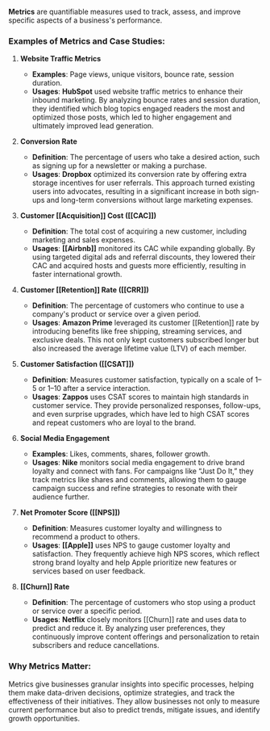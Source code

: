 **Metrics** are quantifiable measures used to track, assess, and improve specific aspects of a business's performance. 
### Examples of Metrics and Case Studies:

1. **Website Traffic Metrics**
   - **Examples**: Page views, unique visitors, bounce rate, session duration.
   - **Usages**: **HubSpot** used website traffic metrics to enhance their inbound marketing. By analyzing bounce rates and session duration, they identified which blog topics engaged readers the most and optimized those posts, which led to higher engagement and ultimately improved lead generation.

2. **Conversion Rate**
   - **Definition**: The percentage of users who take a desired action, such as signing up for a newsletter or making a purchase.
   - **Usages**: **Dropbox** optimized its conversion rate by offering extra storage incentives for user referrals. This approach turned existing users into advocates, resulting in a significant increase in both sign-ups and long-term conversions without large marketing expenses.

3. **Customer [[Acquisition]] Cost ([[CAC]])**
   - **Definition**: The total cost of acquiring a new customer, including marketing and sales expenses.
   - **Usages**: **[[Airbnb]]** monitored its CAC while expanding globally. By using targeted digital ads and referral discounts, they lowered their CAC and acquired hosts and guests more efficiently, resulting in faster international growth.

4. **Customer [[Retention]] Rate ([[CRR]])**
   - **Definition**: The percentage of customers who continue to use a company's product or service over a given period.
   - **Usages**: **Amazon Prime** leveraged its customer [[Retention]] rate by introducing benefits like free shipping, streaming services, and exclusive deals. This not only kept customers subscribed longer but also increased the average lifetime value (LTV) of each member.

5. **Customer Satisfaction ([[CSAT]])**
   - **Definition**: Measures customer satisfaction, typically on a scale of 1–5 or 1–10 after a service interaction.
   - **Usages**: **Zappos** uses CSAT scores to maintain high standards in customer service. They provide personalized responses, follow-ups, and even surprise upgrades, which have led to high CSAT scores and repeat customers who are loyal to the brand.

6. **Social Media Engagement**
   - **Examples**: Likes, comments, shares, follower growth.
   - **Usages**: **Nike** monitors social media engagement to drive brand loyalty and connect with fans. For campaigns like “Just Do It,” they track metrics like shares and comments, allowing them to gauge campaign success and refine strategies to resonate with their audience further.

7. **Net Promoter Score ([[NPS]])**
   - **Definition**: Measures customer loyalty and willingness to recommend a product to others.
   - **Usages**: **[[Apple]]** uses NPS to gauge customer loyalty and satisfaction. They frequently achieve high NPS scores, which reflect strong brand loyalty and help Apple prioritize new features or services based on user feedback.

8. **[[Churn]] Rate**
   - **Definition**: The percentage of customers who stop using a product or service over a specific period.
   - **Usages**: **Netflix** closely monitors [[Churn]] rate and uses data to predict and reduce it. By analyzing user preferences, they continuously improve content offerings and personalization to retain subscribers and reduce cancellations.

### Why Metrics Matter:
Metrics give businesses granular insights into specific processes, helping them make data-driven decisions, optimize strategies, and track the effectiveness of their initiatives. They allow businesses not only to measure current performance but also to predict trends, mitigate issues, and identify growth opportunities.